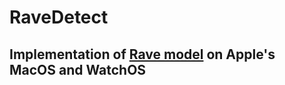 # RaveDetect
## Implementation of [Rave model](https://github.com/acids-ircam/RAVE) on Apple's MacOS and WatchOS
